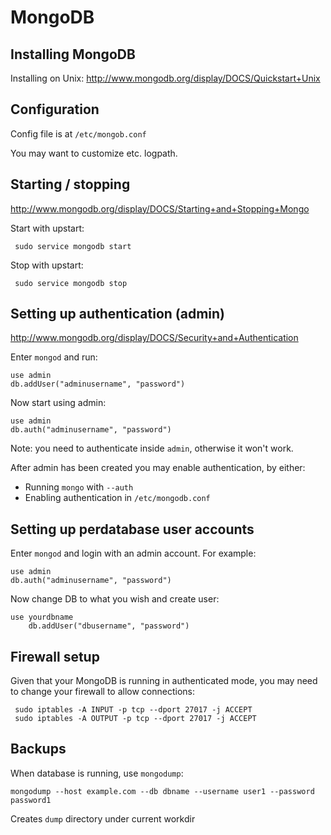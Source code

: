 # MongoDB

## Installing MongoDB

Installing on Unix: http://www.mongodb.org/display/DOCS/Quickstart+Unix

## Configuration

Config file is at `/etc/mongob.conf`

You may want to customize etc. logpath.

## Starting / stopping

http://www.mongodb.org/display/DOCS/Starting+and+Stopping+Mongo

Start with upstart:

     sudo service mongodb start

Stop with upstart:

     sudo service mongodb stop

## Setting up authentication (admin)

http://www.mongodb.org/display/DOCS/Security+and+Authentication

Enter `mongod` and run:

	use admin
	db.addUser("adminusername", "password")

Now start using admin:

	use admin
	db.auth("adminusername", "password")

Note: you need to authenticate inside `admin`, otherwise it won't work.

After admin has been created you may enable authentication, by either:

- Running `mongo` with `--auth`
- Enabling authentication in `/etc/mongodb.conf`

## Setting up perdatabase user accounts
  
Enter `mongod` and login with an admin account. For example:	

	use admin
	db.auth("adminusername", "password")

Now change DB to what you wish and create user:

	use yourdbname
        db.addUser("dbusername", "password")

## Firewall setup

Given that your MongoDB is running in authenticated mode, you may need to change your firewall to allow connections:

     sudo iptables -A INPUT -p tcp --dport 27017 -j ACCEPT
     sudo iptables -A OUTPUT -p tcp --dport 27017 -j ACCEPT

## Backups

When database is running, use `mongodump`:

    mongodump --host example.com --db dbname --username user1 --password password1

Creates `dump` directory under current workdir